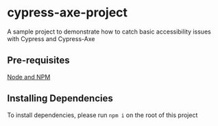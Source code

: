 # cypress-axe-project
A sample project to demonstrate how to catch basic accessibility issues with Cypress and Cypress-Axe

## Pre-requisites
[Node and NPM](https://nodejs.org/en/download/)

## Installing Dependencies
To install dependencies, please run `npm i` on the root of this project
